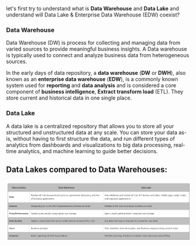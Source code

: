 
let's first try to understand what is **Data Warehouse** and **Data Lake** and understand will Data Lake & Enterprise Data Warehouse (EDW) coexist?

### Data Warehouse
Data Warehouse (DW) is process for collecting and managing data from varied sources to provide meaningful business insights. A Data warehouse is typically used to connect and analyze business data from heterogeneous sources.

In the early days of data repository, a **data warehouse** (**DW** or **DWH**), also known as an **enterprise data  warehouse** (**EDW**), is a commonly known system used for **reporting** and **data analysis** and is considered a core component of **business intelligence**, **Extract transform load** (ETL). They store current and historical data in one single place.

### Data Lake
A data lake is a centralized repository that allows you to store all your structured and unstructured data at any scale. You can store your data as-is, without having to first structure the data, and run different types of analytics from dashboards and visualizations to big data processing, real-time analytics, and machine learning to guide better decisions.

## Data Lakes compared to Data Warehouses:

![DLDW](https://github.com/gurditsingh/blog/blob/gh-pages/_screenshots/DataLake_DataWarehouse.jpg?raw=true)


<!--stackedit_data:
eyJoaXN0b3J5IjpbMzAzNzgzMjYxLDE0NTM4OTYwMTIsLTIwNT
M3NTQ2MjcsLTgwNDU1OTExNiw1OTg1ODA5MTYsLTYwMzIwNDk0
MywzMDkxOTQwMjMsOTY5MjY2NzQ0LDE4Mzc3NDQ3ODAsLTE3Nz
IyMjU3MDQsLTE2OTQwODI1NiwtMTYyMDY2NzMyNCwtMjAyNjc5
NTcxMywtMTY4OTkwODk1Miw0ODI3NjMyMCwxMTgxMzE2NDEsLT
E5MjcyNTc4NzAsMTYxMTEwNDEwNSwtMTE0MzE3NjA2NiwxNzUy
MzMwOTU1XX0=
-->